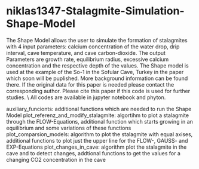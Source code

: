 # niklas1347-Stalagmite-Simulation-Shape-Model
The Shape Model allows the user to simulate the formation of stalagmites with 4 input parameters: calcium concentration of the water drop, drip interval, cave temperature, and cave carbon-dioxide. The output Parameters are growth rate, equilibrium radius, excessive calcium concentration and the respective depth of the values. The Shape model is used at the example of the So-1 in the Sofular Cave, Turkey in the paper which soon will be puplished. More background information can be found there. If the original data for this paper is needed please contact the corresponding author. Please cite this paper if this code is used for further studies.
\\
All codes are available in jupyter notebook and phyton.

auxiliary_funcionts: additional functions which are needed to run the Shape Model
plot_referenz_and_modify_stalagmite: algortihm to plot a stalagmite through the FLOW-Equations, additional function which starts growing in an equilibrium and some variations of these functions
plot_comparsion_models: algorithm to plot the stalagmite with equal axises, additional functions to plot just the upper line for the FLOW-, GAUSS- and EXP-Equations
plot_changes_in_cave: algorithm plot the stalagmite in the cave and to detect changes, addtional functions to get the values for a changing CO2 concentration in the cave
